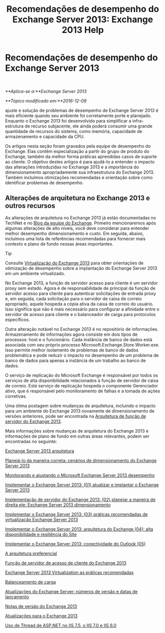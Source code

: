 ﻿---
title: 'Recomendações de desempenho do Exchange Server 2013: Exchange 2013 Help'
TOCTitle: Recomendações de desempenho do Exchange Server 2013
ms:assetid: 6d0aea68-10d5-4a18-b632-a814ce3daa43
ms:mtpsurl: https://technet.microsoft.com/pt-br/library/Dn879084(v=EXCHG.150)
ms:contentKeyID: 63763724
ms.date: 05/22/2018
mtps_version: v=EXCHG.150
ms.translationtype: MT
---

# Recomendações de desempenho do Exchange Server 2013

 

_**Aplica-se a:**Exchange Server 2013_

_**Tópico modificado em:**2016-12-09_

ajuste e solução de problemas de desempenho de Exchange Server 2013 é mais eficiente quando seu ambiente foi corretamente porte e planejado. Enquanto o Exchange 2013 foi desenvolvido para simplificar a infra-estrutura de recurso subjacente, ele ainda poderá consumir uma grande quantidade de recursos do sistema, como memória, capacidade de armazenamento e capacidade da CPU.

Os artigos nesta seção foram gravados pela equipe de desempenho do Exchange. Elas contêm especialização a partir do grupo de produto do Exchange, também da melhor forma práticas aprendidas casos de suporte ao cliente. O objetivo destes artigos é para ajudá-lo a entender o impacto das alterações introduzidas no Exchange 2013 e a importância do dimensionamento apropriadamente sua infraestrutura do Exchange 2013. Também incluímos otimizações recomendadas e orientação sobre como identificar problemas de desempenho.

## Alterações de arquitetura no Exchange 2013 e outros recursos

As alterações de arquitetura no Exchange 2013 já estão documentadas no TechNet e no [Blog da equipe do Exchange](https://go.microsoft.com/fwlink/p/?linkid=35786). Primeiro mencionaremos após algumas alterações de alto níveis, você deve considerar para entender melhor desempenho dimensionamento e custo. Em seguida, abaixo, incluímos uma lista de referências recomendadas para fornecer mais contexto e plano de fundo nessas áreas importantes.


> [!TIP]
> Consulte <A href="exchange-2013-virtualization-exchange-2013-help.md">Virtualização do Exchange 2013</A> para obter orientações de otimização de desempenho sobre a implantação do Exchange Server 2013 em um ambiente virtualizado.



No Exchange 2013, a função de servidor acesso para cliente é um servidor proxy sem estado. Agora é de responsabilidade de principal da função de servidor acesso para cliente para autenticar solicitações de entrada proxy e, em seguida, cada solicitação para o servidor de caixa de correio apropriado, aquele hospeda a cópia ativa da caixa de correio do usuário. Isso significa que não é mais necessário para configurar a afinidade entre o servidor de acesso para cliente e o balanceador de carga para protocolos específicos.

Outra alteração notável no Exchange 2013 é no repositório de informações. Armazenamento de informações agora consiste em dois tipos de processos: host e o funcionário. Cada instância de banco de dados está associada com seu próprio processo Microsoft.Exchange.Store.Worker.exe. Isso permite melhor isolamento de problemas de banco de dados problemática e pode reduzir o impacto no desempenho de um problema de banco de dados para apenas a instância de um trabalho ao banco de dados.

O serviço de replicação do Microsoft Exchange é responsável por todos os serviços de alta disponibilidade relacionados à função de servidor de caixa de correio. Este serviço de replicação hospeda o componente Gerenciador ativo, que é responsável pelo monitoramento de falhas e a tomada de ações corretivas.

Uma ótima postagem sobre mudanças de arquitetura, incluindo o impacto para um ambiente do Exchange 2013 novamente de dimensionamento de versões anteriores, pode ser encontrada na [Arquitetura de função de servidor do Exchange 2013](https://go.microsoft.com/fwlink/p/?linkid=523735).

Mais informações sobre mudanças de arquitetura do Exchange 2013 e informações de plano de fundo em outras áreas relevantes, podem ser encontradas no seguinte:

[Exchange Server 2013 arquitetura](https://go.microsoft.com/fwlink/p/?linkid=523769)

[Planejá-lo da maneira correta: cenários de dimensionamento do Exchange Server 2013](https://go.microsoft.com/fwlink/p/?linkid=523773)

[Monitorando e ajustando o Microsoft Exchange Server 2013 desempenho](https://go.microsoft.com/fwlink/p/?linkid=523774)

[Implementar o Exchange Server 2013: (01) atualizar e implantar o Exchange Server 2013](https://go.microsoft.com/fwlink/p/?linkid=523775)

[Implementação de servidor do Exchange 2013: (02) planejar a maneira de direita ele: Exchange Server 2013 dimensionamento](https://go.microsoft.com/fwlink/p/?linkid=523776)

[Implementar o Exchange Server 2013: (03) práticas recomendadas de virtualização Exchange Server 2013](https://go.microsoft.com/fwlink/p/?linkid=523777)

[Implementar o Exchange Server 2013: arquitetura do Exchange (04): alta disponibilidade e resiliência do Site](https://go.microsoft.com/fwlink/p/?linkid=523779)

[Implementar o Exchange Server 2013: conectividade do Outlook (05)](https://go.microsoft.com/fwlink/p/?linkid=523781)

[A arquitetura preferencial](https://go.microsoft.com/fwlink/p/?linkid=523782)

[Função de servidor de acesso de cliente do Exchange 2013](https://go.microsoft.com/fwlink/p/?linkid=386373)

[Exchange Server 2013 Virtualization as práticas recomendadas](https://go.microsoft.com/fwlink/p/?linkid=523783)

[Balanceamento de carga](load-balancing-exchange-2013-help.md)

[Atualizações do Exchange Server: números de versão e datas de lançamento](https://technet.microsoft.com/pt-br/library/hh135098\(v=exchg.150\))

[Notas de versão do Exchange 2013](release-notes-for-exchange-2013-exchange-2013-help.md)

[Atualizações para o Exchange 2013](updates-for-exchange-2013-exchange-2013-help.md)

[Uso de Thread de ASP.NET no IIS 7.5, o IIS 7.0 e IIS 6.0](https://go.microsoft.com/fwlink/p/?linkid=169626)

